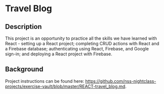 # Travel Blog

## Description
This project is an opportunity to practice all the skills we have learned with React - setting up a React project; completing CRUD actions with React and a Firebase database; authenticating using React, Firebase, and Google sign-in; and deploying a React project with Firebase. 

## Background
Project instructions can be found here: https://github.com/nss-nightclass-projects/exercise-vault/blob/master/REACT-travel_blog.md.
